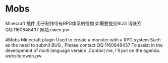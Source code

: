 # Mobs
Minecraft 插件
用于制作带有RPG体系的怪物
如需要提交BUG 请联系QQ:1160848437
网站:owen.pw

#Mobs
Minecraft plugin
Used to create a monster with a RPG system
Such as the need to submit BUG , Please contact QQ:1160848437
To assist in the development of multi language version ,Contact me, I'll put on the agenda.
website:owen.pw